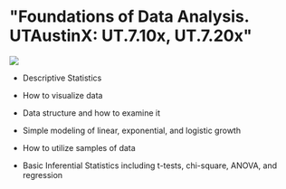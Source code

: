 # "Foundations of Data Analysis. UTAustinX: UT.7.10x, UT.7.20x"
![](https://www.edx.org/sites/default/files/school/image/logo/utaustinx-logo-200x101b.png)

* Descriptive Statistics

* How to visualize data

* Data structure and how to examine it

* Simple modeling of linear, exponential, and logistic growth

* How to utilize samples of data

* Basic Inferential Statistics including t-tests, chi-square, ANOVA, and regression
